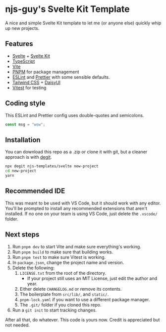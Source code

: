 # njs-guy's Svelte Kit Template

A nice and simple Svelte Kit template to let me (or anyone else)
quickly whip up new projects.

## Features

- [Svelte](https://svelte.dev/) + [Svelte Kit](https://svelte.dev/docs/kit/introduction)
- [TypeScript](https://www.typescriptlang.org/)
- [Vite](https://vitejs.dev/)
- [PNPM](https://pnpm.io/) for package management
- [ESLint](https://eslint.org/) and [Prettier](https://prettier.io/)
  with some sensible defaults.
- [Tailwind CSS](https://tailwindcss.com/) + [DaisyUI](https://daisyui.com/)
- [Vitest](https://vitest.dev/) for testing

## Coding style

This ESLint and Prettier config uses double-quotes and semicolons.

```ts
const msg = "wow";
```

## Installation

You can download this repo as a .zip or clone it with git,
but a cleaner approach is with [degit](https://github.com/Rich-Harris/degit).

```bash
npx degit njs-templates/svelte new-project
cd new-project
yarn
```

## Recommended IDE

This was meant to be used with VS Code, but it should work with any editor.
You'll be prompted to install any recommended extensions that aren't installed.
If no one on your team is using VS Code, just delete the `.vscode/` folder.

## Next steps

1. Run `pnpm dev` to start Vite and make sure everything's working.
2. Run `pnpm build` to make sure that building works.
3. Run `pnpm test` to make sure Vitest is working.
4. In `package.json`, change the project name and version.
5. Delete the following:
    1. `LICENSE.txt` from the root of the directory.
        - If your project still uses an MIT License, just edit the author and year.
	2. Either delete `CHANGELOG.md` or remove its contents.
    3. The boilerplate from `src/lib/`, and  `static/`.
    4. `pnpm-lock.yaml` if you want to use a different package manager.
    5. The `.git/` folder if you cloned this repo.
6. Run a `git init` to start tracking changes.

After all that, do whatever. This code is yours now.
Credit is appreciated but not needed.
